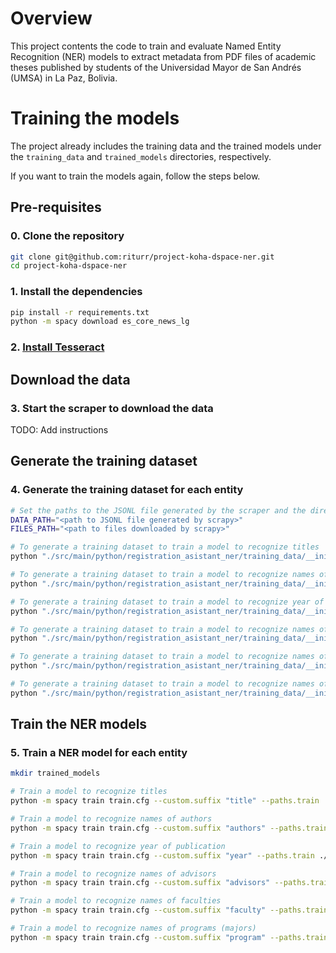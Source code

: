 # Overview

This project contents the code to train and evaluate Named Entity Recognition (NER) models to extract metadata from PDF files of academic theses published by students of the Universidad Mayor de San Andrés (UMSA) in La Paz, Bolivia.

# Training the models

The project already includes the training data and the trained models under the `training_data` and `trained_models` directories, respectively. 

If you want to train the models again, follow the steps below.

## Pre-requisites

### 0. Clone the repository

```bash
git clone git@github.com:riturr/project-koha-dspace-ner.git
cd project-koha-dspace-ner
```

### 1. Install the dependencies

```bash
pip install -r requirements.txt
python -m spacy download es_core_news_lg
```

### 2. [Install Tesseract](https://tesseract-ocr.github.io/tessdoc/Installation.html)

## Download the data

### 3. Start the scraper to download the data

TODO: Add instructions

## Generate the training dataset

### 4. Generate the training dataset for each entity

```bash
# Set the paths to the JSONL file generated by the scraper and the directory where the files were downloaded
DATA_PATH="<path to JSONL file generated by scrapy>"
FILES_PATH="<path to files downloaded by scrapy>"

# To generate a training dataset to train a model to recognize titles
python "./src/main/python/registration_asistant_ner/training_data/__init__.py" "$DATA_PATH" "$FILES_PATH"  --entities title --training_files_prefix title --training_files_path "./training_data"

# To generate a training dataset to train a model to recognize names of authors
python "./src/main/python/registration_asistant_ner/training_data/__init__.py" "$DATA_PATH" "$FILES_PATH"  --entities authors --training_files_prefix authors --training_files_path "./training_data"

# To generate a training dataset to train a model to recognize year of publication
python "./src/main/python/registration_asistant_ner/training_data/__init__.py" "$DATA_PATH" "$FILES_PATH"  --entities year --training_files_prefix year --training_files_path "./training_data"

# To generate a training dataset to train a model to recognize names of advisors
python "./src/main/python/registration_asistant_ner/training_data/__init__.py" "$DATA_PATH" "$FILES_PATH"  --entities advisors --training_files_prefix advisors --training_files_path "./training_data"

# To generate a training dataset to train a model to recognize names of faculties
python "./src/main/python/registration_asistant_ner/training_data/__init__.py" "$DATA_PATH" "$FILES_PATH"  --entities faculty --training_files_prefix faculty --training_files_path "./training_data"

# To generate a training dataset to train a model to recognize names of programs (majors)
python "./src/main/python/registration_asistant_ner/training_data/__init__.py" "$DATA_PATH" "$FILES_PATH"  --entities program --training_files_prefix program
```

## Train the NER models

### 5. Train a NER model for each entity

```bash
mkdir trained_models

# Train a model to recognize titles
python -m spacy train train.cfg --custom.suffix "title" --paths.train ./training_data/title_training.spacy --paths.dev ./training_data/title_test.spacy --output "./trained_models/title_ner_model"

# Train a model to recognize names of authors
python -m spacy train train.cfg --custom.suffix "authors" --paths.train ./training_data/authors_training.spacy --paths.dev ./training_data/authors_test.spacy --output "./trained_models/authors_ner_model"

# Train a model to recognize year of publication
python -m spacy train train.cfg --custom.suffix "year" --paths.train ./training_data/year_training.spacy --paths.dev ./training_data/year_test.spacy --output "./trained_models/year_ner_model"

# Train a model to recognize names of advisors
python -m spacy train train.cfg --custom.suffix "advisors" --paths.train ./training_data/advisors_training.spacy --paths.dev ./training_data/advisors_test.spacy --output "./trained_models/advisors_ner_model"

# Train a model to recognize names of faculties
python -m spacy train train.cfg --custom.suffix "faculty" --paths.train ./training_data/faculty_training.spacy --paths.dev ./training_data/faculty_test.spacy --output "./trained_models/faculty_ner_model"

# Train a model to recognize names of programs (majors)
python -m spacy train train.cfg --custom.suffix "program" --paths.train ./training_data/program_training.spacy --paths.dev ./training_data/program_test.spacy --output "./trained_models/program_ner_model"
```
